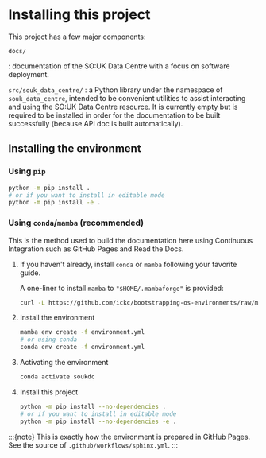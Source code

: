 # Installing this project

This project has a few major components:

`docs/`

: documentation of the SO:UK Data Centre with a focus on software deployment.

`src/souk_data_centre/`
: a Python library under the namespace of `souk_data_centre`, intended to be convenient utilities to assist interacting and using the SO:UK Data Centre resource. It is currently empty but is required to be installed in order for the documentation to be built successfully (because API doc is built automatically).

## Installing the environment

### Using `pip`

```bash
python -m pip install .
# or if you want to install in editable mode
python -m pip install -e .
```

### Using `conda`/`mamba` (recommended)

This is the method used to build the documentation here using Continuous Integration such as GitHub Pages and Read the Docs.

1. If you haven't already, install `conda` or `mamba` following your favorite guide.

    A one-liner to install `mamba` to `"$HOME/.mambaforge"` is provided:

    ```bash
    curl -L https://github.com/ickc/bootstrapping-os-environments/raw/master/install/mamba.sh | bash
    ```

2. Install the environment

    ```bash
    mamba env create -f environment.yml
    # or using conda
    conda env create -f environment.yml
    ```

3. Activating the environment

    ```bash
    conda activate soukdc
    ```

4. Install this project

    ```bash
    python -m pip install --no-dependencies .
    # or if you want to install in editable mode
    python -m pip install --no-dependencies -e .
    ```

:::{note}
This is exactly how the environment is prepared in GitHub Pages. See the source of `.github/workflows/sphinx.yml`.
:::
